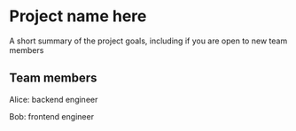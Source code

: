 # Project name here

A short summary of the project goals, including if you are open to new team members

## Team members

Alice: backend engineer

Bob: frontend engineer
